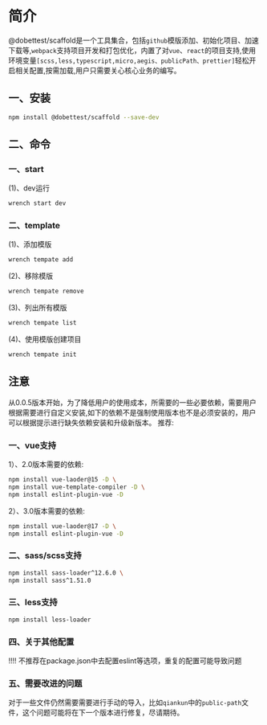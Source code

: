 # 简介
@dobettest/scaffold是一个工具集合，包括`github`模版添加、初始化项目、加速下载等,`webpack`支持项目开发和打包优化，内置了对`vue`、`react`的项目支持,使用环境变量`[scss,less,typescript,micro,aegis、publicPath、prettier]`轻松开启相关配置,按需加载,用户只需要关心核心业务的编写。
## 一、安装
```sh
npm install @dobettest/scaffold --save-dev
```

## 二、命令
### 一、start

(1)、dev运行
```sh
wrench start dev
```

### 二、template
(1)、添加模版
```sh
wrench tempate add
```
(2)、移除模版
```sh
wrench tempate remove
```
(3)、列出所有模版
```sh
wrench tempate list
```
(4)、使用模版创建项目
```sh
wrench tempate init
```

## 注意
从0.0.5版本开始，为了降低用户的使用成本，所需要的一些必要依赖，需要用户根据需要进行自定义安装,如下的依赖不是强制使用版本也不是必须安装的，用户可以根据提示进行缺失依赖安装和升级新版本。
推荐:
### 一、vue支持
1）、2.0版本需要的依赖:
```bash
npm install vue-laoder@15 -D \
npm install vue-template-compiler -D \
npm install eslint-plugin-vue -D
```
2）、3.0版本需要的依赖:
```bash
npm install vue-laoder@17 -D \
npm install eslint-plugin-vue -D
```
### 二、sass/scss支持
```bash
npm install sass-loader^12.6.0 \
npm install sass^1.51.0
```

### 三、less支持
```bash
npm install less-loader
```

### 四、关于其他配置
!!!! 不推荐在package.json中去配置eslint等选项，重复的配置可能导致问题

### 五、需要改进的问题

对于一些文件仍然需要需要进行手动的导入，比如`qiankun`中的`public-path`文件，这个问题可能将在下一个版本进行修复，尽请期待。